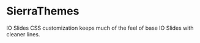 # SierraThemes

IO Slides CSS customization keeps much of the feel of base IO Slides with cleaner lines. 
